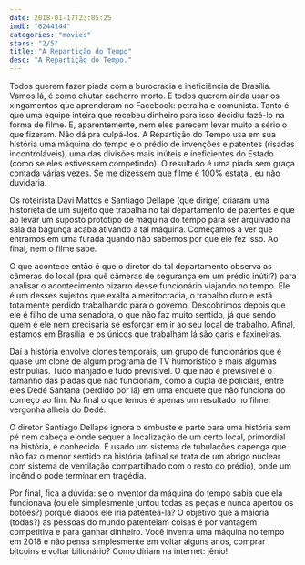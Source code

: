 ```yaml
---
date: 2018-01-17T23:05:25
imdb: "6244144"
categories: "movies"
stars: "2/5"
title: "A Repartição do Tempo"
desc: "A Repartição do Tempo."
---
```

Todos querem fazer piada com a burocracia e ineficiência de Brasília. Vamos lá, é como chutar cachorro morto. E todos querem ainda usar os xingamentos que aprenderam no Facebook: petralha e comunista. Tanto é que uma equipe inteira que recebeu dinheiro para isso decidiu fazê-lo na forma de filme. E, aparentemente, nem eles parecem levar muito a sério o que fizeram. Não dá pra culpá-los. A Repartição do Tempo usa em sua história uma máquina do tempo e o prédio de invenções e patentes (risadas incontroláveis), uma das divisões mais inúteis e ineficientes do Estado (como se eles estivessem competindo). O resultado é uma piada sem graça contada várias vezes. Se me dizessem que filme é 100% estatal, eu não duvidaria.

Os roteirista Davi Mattos e Santiago Dellape (que dirige) criaram uma historieta de um sujeito que trabalha no tal departamento de patentes e que ao levar um suposto protótipo de máquina do tempo para ser arquivado na sala da bagunça acaba ativando a tal máquina. Começamos a ver que entramos em uma furada quando não sabemos por que ele fez isso. Ao final, nem o filme sabe.

O que acontece então é que o diretor do tal departamento observa as câmeras do local (pra quê câmeras de segurança em um prédio inútil?) para analisar o acontecimento bizarro desse funcionário viajando no tempo. Ele é um desses sujeitos que exalta a meritocracia, o trabalho duro e está totalmente perdido trabalhando para o governo. Descobrimos depois que ele é filho de uma senadora, o que não faz muito sentido, já que sendo quem é ele nem precisaria se esforçar em ir ao seu local de trabalho. Afinal, estamos em Brasília, e os únicos que trabalham lá são garis e faxineiras.

Daí a história envolve clones temporais, um grupo de funcionários que é quase um clone de algum programa de TV humorístico e mais algumas estripulias. Tudo manjado e tudo previsível. O que não é previsível é o tamanho das piadas que não funcionam, como a dupla de policiais, entre eles Dedé Santana (perdido por lá) em uma enquete que não funciona do começo ao fim. No final o que temos é apenas um resultado no filme: vergonha alheia do Dedé.

O diretor Santiago Dellape ignora o embuste e parte para uma história sem pé nem cabeça e onde sequer a localização de um certo local, primordial na história, é conhecido. É usado um sistema de tubulações capenga que não faz o menor sentido na história (afinal se trata de um abrigo nuclear com sistema de ventilação compartilhado com o resto do prédio), onde um incêndio pode terminar em tragédia.

Por final, fica a dúvida: se o inventor da máquina do tempo sabia que ela funcionava (ou ele simplesmente juntou todas as peças e nunca apertou os botões?) porque diabos ele iria patenteá-la? O objetivo que a maioria (todas?) as pessoas do mundo patenteiam coisas é por vantagem competitiva e para ganhar dinheiro. Você inventa uma máquina no tempo em 2018 e não pensa simplesmente em voltar alguns anos, comprar bitcoins e voltar bilionário? Como diriam na internet: jênio!
